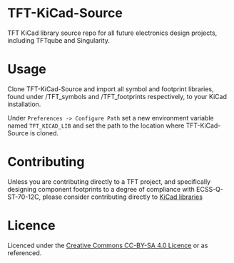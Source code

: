 # TFT-KiCad-Source
TFT KiCad library source repo for all future electronics design projects, including TFTqube and Singularity.


# Usage
Clone TFT-KiCad-Source and import all symbol and footprint libraries, found under /TFT_symbols and /TFT_footprints respectively, to your KiCad installation.

Under `Preferences -> Configure Path` set a new environment variable named `TFT_KICAD_LIB` and set the path to the location where TFT-KiCad-Source is cloned.


# Contributing
Unless you are contributing directly to a TFT project, and specifically designing component footprints to a degree of compliance with ECSS-Q-ST-70-12C, please consider contributing directly to [KiCad libraries](https://gitlab.com/kicad/libraries)


# Licence
Licenced under the [Creative Commons CC-BY-SA 4.0 Licence](LICENCE) or as referenced.
